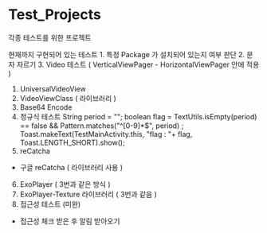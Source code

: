 # Test_Projects
각종 테스트를 위한 프로젝트

현재까지 구현되어 있는 테스트 1. 특정 Package 가 설치되어 있는지 여부 판단 2. 문자 자르기 3. Video 테스트 ( VerticalViewPager - HorizontalViewPager 안에 적용 )

1. UniversalVideoView
2. VideoViewClass ( 라이브러리 )
3. Base64 Encode
4. 정규식 테스트 
    String period = ""; 
    boolean flag = TextUtils.isEmpty(period) == false && Pattern.matches("^[0-9]*$", period) ; 
    Toast.makeText(TestMainActivity.this, "flag : "+ flag, Toast.LENGTH_SHORT).show();
5. reCatcha
  - 구글 reCatcha ( 라이브러리 사용 )
6. ExoPlayer ( 3번과 같은 방식 )
7. ExoPlayer-Texture 라이브러리 ( 3번과 같음 )
8. 접근성 테스트 (미완)
  - 접근성 체크 받은 후 알림 받아오기
